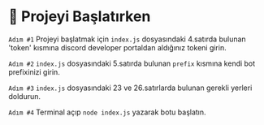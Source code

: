 # 🥳 Projeyi Başlatırken
`Adım #1` Projeyi başlatmak için `index.js` dosyasındaki 4.satırda bulunan 'token' kısmına discord developer portaldan aldığınız tokeni girin.

`Adım #2` `index.js` dosyasındaki 5.satırda bulunan `prefix` kısmına kendi bot prefixinizi girin.

`Adım #3` `index.js` dosyasındaki 23 ve 26.satırlarda bulunan gerekli yerleri doldurun.

`Adım #4` Terminal açıp `node index.js` yazarak botu başlatın.
